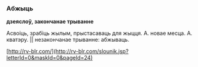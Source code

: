 ### Абжыць
**дзеяслоў, закончанае трыванне**

Асвоіць, зрабіць жылым, прыстасаваць для жыцця. А. новае месца. А. кватэру. || незакончанае трыванне: абжываць.

<a rel="author">[http://rv-blr.com/](http://rv-blr.com/slounik.jsp?letterId=0&maskId=0&pageId=24)</a>
